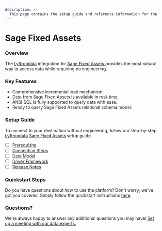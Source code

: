 ```yaml
---
description: >-
  This page contains the setup guide and reference information for the Sage Fixed Assets source connector.
---
```


# Sage Fixed Assets

### Overview

The [Lyftrondata](https://www.lyftrondata.com/) integration for [Sage Fixed Assets](https://www.lyftrondata.com/integration/sage-fixed-assets/)[ ](https://www.lyftrondata.com/integration/sage-fixed-assets/)provides the most natural way to access data while requiring no engineering.

### Key Features

* Comprehensive incremental load mechanism.
* Data from Sage Fixed Assets is available in real-time.&#x20;
* ANSI SQL is fully supported to query data with ease.
* Ready to query Sage Fixed Assets relational schema model.

### Setup Guide

To connect to your destination without engineering, follow our step-by-step [Lyftrondata](https://www.lyftrondata.com/)  [Sage Fixed Assets](https://www.lyftrondata.com/integration/sage-fixed-assets/) setup guide.

* [ ] [Prerequisite](../../business-analytics/sage-fixed-assets/prerequisite.md)
* [ ] [Connection Steps](../../business-analytics/sage-fixed-assets/connection-steps.md)
* [ ] [Data Model](../../business-analytics/sage-fixed-assets/data-model/)
* [ ] [Driver Framework](../../business-analytics/sage-fixed-assets/driver-framework/)
* [ ] [Release Notes](../../business-analytics/sage-fixed-assets/release-notes.md)

### Quickstart Steps

Do you have questions about how to use the platform? Don't worry; we've got you covered. Simply follow the quickstart instructions [here](../../../quickstart-steps.md).

### Questions? <a href="#questions" id="questions"></a>

We're always happy to answer any additional questions you may have! [Set up a meeting with our data experts.](https://www.lyftrondata.com/book-a-meeting/)

